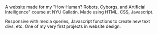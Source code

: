 A website made for my "How Human? Robots, Cyborgs, and Artificial Intelligence" course at NYU Gallatin. Made using HTML, CSS, Javascript. 

Responsive with media queries, Javascript functions to create new text divs, etc. One of my very first projects in website design.
